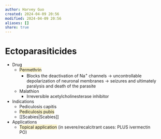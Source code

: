 ```yaml
---
author: Harvey Guo
created: 2024-04-09 20:56
modified: 2024-04-09 20:56
aliases: []
share: true
---
```

# Ectoparasiticides
- Drug
	- <span style="background:rgba(240, 200, 0, 0.2)">Permethrin</span>
		- Blocks the deactivation of Na<sup>+</sup> channels → uncontrollable depolarization of neuronal membranes → seizures and ultimately paralysis and death of the parasite
	- Malathion 
		- Irreversible acetylcholinesterase inhibitor
- Indications
	- Pediculosis capitis
	- <span style="background:rgba(240, 200, 0, 0.2)">Pediculosis pubis</span>
	- [[Scabies|Scabies]]
- Applications
	- <span style="background:rgba(240, 200, 0, 0.2)">Topical application</span> (in severe/recalcitrant cases: PLUS ivermectin PO)
